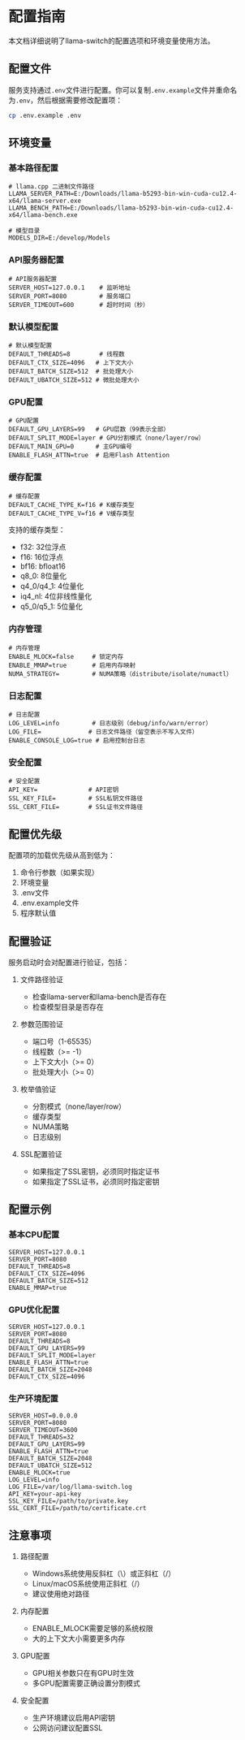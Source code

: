 # 配置指南

本文档详细说明了llama-switch的配置选项和环境变量使用方法。

## 配置文件

服务支持通过`.env`文件进行配置。你可以复制`.env.example`文件并重命名为`.env`，然后根据需要修改配置项：

```bash
cp .env.example .env
```

## 环境变量

### 基本路径配置

```env
# llama.cpp 二进制文件路径
LLAMA_SERVER_PATH=E:/Downloads/llama-b5293-bin-win-cuda-cu12.4-x64/llama-server.exe
LLAMA_BENCH_PATH=E:/Downloads/llama-b5293-bin-win-cuda-cu12.4-x64/llama-bench.exe

# 模型目录
MODELS_DIR=E:/develop/Models
```

### API服务器配置

```env
# API服务器配置
SERVER_HOST=127.0.0.1    # 监听地址
SERVER_PORT=8080         # 服务端口
SERVER_TIMEOUT=600       # 超时时间（秒）
```

### 默认模型配置

```env
# 默认模型配置
DEFAULT_THREADS=8        # 线程数
DEFAULT_CTX_SIZE=4096   # 上下文大小
DEFAULT_BATCH_SIZE=512  # 批处理大小
DEFAULT_UBATCH_SIZE=512 # 微批处理大小
```

### GPU配置

```env
# GPU配置
DEFAULT_GPU_LAYERS=99   # GPU层数（99表示全部）
DEFAULT_SPLIT_MODE=layer # GPU分割模式（none/layer/row）
DEFAULT_MAIN_GPU=0      # 主GPU编号
ENABLE_FLASH_ATTN=true  # 启用Flash Attention
```

### 缓存配置

```env
# 缓存配置
DEFAULT_CACHE_TYPE_K=f16 # K缓存类型
DEFAULT_CACHE_TYPE_V=f16 # V缓存类型
```

支持的缓存类型：
- f32: 32位浮点
- f16: 16位浮点
- bf16: bfloat16
- q8_0: 8位量化
- q4_0/q4_1: 4位量化
- iq4_nl: 4位非线性量化
- q5_0/q5_1: 5位量化

### 内存管理

```env
# 内存管理
ENABLE_MLOCK=false     # 锁定内存
ENABLE_MMAP=true       # 启用内存映射
NUMA_STRATEGY=         # NUMA策略（distribute/isolate/numactl）
```

### 日志配置

```env
# 日志配置
LOG_LEVEL=info         # 日志级别（debug/info/warn/error）
LOG_FILE=             # 日志文件路径（留空表示不写入文件）
ENABLE_CONSOLE_LOG=true # 启用控制台日志
```

### 安全配置

```env
# 安全配置
API_KEY=              # API密钥
SSL_KEY_FILE=         # SSL私钥文件路径
SSL_CERT_FILE=        # SSL证书文件路径
```

## 配置优先级

配置项的加载优先级从高到低为：

1. 命令行参数（如果实现）
2. 环境变量
3. .env文件
4. .env.example文件
5. 程序默认值

## 配置验证

服务启动时会对配置进行验证，包括：

1. 文件路径验证
   - 检查llama-server和llama-bench是否存在
   - 检查模型目录是否存在

2. 参数范围验证
   - 端口号（1-65535）
   - 线程数（>= -1）
   - 上下文大小（>= 0）
   - 批处理大小（>= 0）

3. 枚举值验证
   - 分割模式（none/layer/row）
   - 缓存类型
   - NUMA策略
   - 日志级别

4. SSL配置验证
   - 如果指定了SSL密钥，必须同时指定证书
   - 如果指定了SSL证书，必须同时指定密钥

## 配置示例

### 基本CPU配置
```env
SERVER_HOST=127.0.0.1
SERVER_PORT=8080
DEFAULT_THREADS=8
DEFAULT_CTX_SIZE=4096
DEFAULT_BATCH_SIZE=512
ENABLE_MMAP=true
```

### GPU优化配置
```env
SERVER_HOST=127.0.0.1
SERVER_PORT=8080
DEFAULT_THREADS=8
DEFAULT_GPU_LAYERS=99
DEFAULT_SPLIT_MODE=layer
ENABLE_FLASH_ATTN=true
DEFAULT_BATCH_SIZE=2048
DEFAULT_CTX_SIZE=4096
```

### 生产环境配置
```env
SERVER_HOST=0.0.0.0
SERVER_PORT=8080
SERVER_TIMEOUT=3600
DEFAULT_THREADS=32
DEFAULT_GPU_LAYERS=99
ENABLE_FLASH_ATTN=true
DEFAULT_BATCH_SIZE=2048
DEFAULT_UBATCH_SIZE=512
ENABLE_MLOCK=true
LOG_LEVEL=info
LOG_FILE=/var/log/llama-switch.log
API_KEY=your-api-key
SSL_KEY_FILE=/path/to/private.key
SSL_CERT_FILE=/path/to/certificate.crt
```

## 注意事项

1. 路径配置
   - Windows系统使用反斜杠（\）或正斜杠（/）
   - Linux/macOS系统使用正斜杠（/）
   - 建议使用绝对路径

2. 内存配置
   - ENABLE_MLOCK需要足够的系统权限
   - 大的上下文大小需要更多内存

3. GPU配置
   - GPU相关参数只在有GPU时生效
   - 多GPU配置需要正确设置分割模式

4. 安全配置
   - 生产环境建议启用API密钥
   - 公网访问建议配置SSL